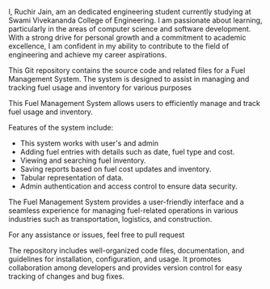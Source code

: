 I, Ruchir Jain, am an dedicated engineering student currently studying at Swami Vivekananda College of Engineering. I am passionate about learning, particularly in the areas of computer science and software development. With a strong drive for personal growth and a commitment to academic excellence, I am confident in my ability to contribute to the field of engineering and achieve my career aspirations.

This Git repository contains the source code and related files for a Fuel Management System. The system is designed to assist in managing and tracking fuel usage and inventory for various purposes

This Fuel Management System allows users to efficiently manage and track fuel usage and inventory.

 Features of the system include:
  
 - This system works with user's and admin
 - Adding fuel entries with details such as date, fuel type and cost.
 - Viewing and searching fuel inventory.
 - Saving reports based on fuel cost updates and inventory.
 - Tabular representation of data.
 - Admin authentication and access control to ensure data security.
       
The Fuel Management System provides a user-friendly interface and a seamless experience for managing fuel-related operations in various industries such as transportation, logistics, and construction.

For any assistance or issues, feel free to pull request

The repository includes well-organized code files, documentation, and guidelines for installation, configuration, and usage. It promotes collaboration among developers and provides version control for easy tracking of changes and bug fixes.
